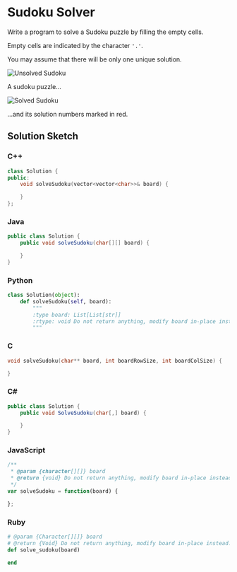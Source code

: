 # Sudoku Solver

Write a program to solve a Sudoku puzzle by filling the empty cells.

Empty cells are indicated by the character `'.'`.

You may assume that there will be only one unique solution. 

![Unsolved Sudoku](http://upload.wikimedia.org/wikipedia/commons/thumb/f/ff/Sudoku-by-L2G-20050714.svg/250px-Sudoku-by-L2G-20050714.svg.png)

A sudoku puzzle...

![Solved Sudoku](http://upload.wikimedia.org/wikipedia/commons/thumb/3/31/Sudoku-by-L2G-20050714_solution.svg/250px-Sudoku-by-L2G-20050714_solution.svg.png)

...and its solution numbers marked in red. 

## Solution Sketch

### C++
```C++
class Solution {
public:
    void solveSudoku(vector<vector<char>>& board) {

    }
};
```

### Java
```Java
public class Solution {
    public void solveSudoku(char[][] board) {

    }
}
```

### Python
```Python
class Solution(object):
    def solveSudoku(self, board):
        """
        :type board: List[List[str]]
        :rtype: void Do not return anything, modify board in-place instead.
        """
```

### C
```C
void solveSudoku(char** board, int boardRowSize, int boardColSize) {

}
```

### C# 
```C#
public class Solution {
    public void SolveSudoku(char[,] board) {

    }
}
```

### JavaScript
```JavaScript
/**
 * @param {character[][]} board
 * @return {void} Do not return anything, modify board in-place instead.
 */
var solveSudoku = function(board) {

};
```

### Ruby
```Ruby
# @param {Character[][]} board
# @return {Void} Do not return anything, modify board in-place instead.
def solve_sudoku(board)

end
```
